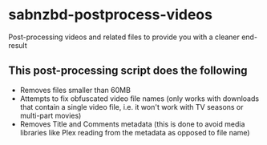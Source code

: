 # sabnzbd-postprocess-videos
Post-processing videos and related files to provide you with a cleaner end-result

## This post-processing script does the following
- Removes files smaller than 60MB
- Attempts to fix obfuscated video file names (only works with downloads that contain a single video file, i.e. it won't work with TV seasons or multi-part movies)
- Removes Title and Comments metadata (this is done to avoid media libraries like Plex reading from the metadata as opposed to file name)
